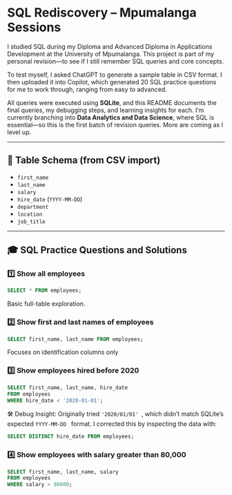 # SQL Rediscovery – Mpumalanga Sessions

I studied SQL during my Diploma and Advanced Diploma in Applications Development at the University of Mpumalanga. This project is part of my personal revision—to see if I still remember SQL queries and core concepts.

To test myself, I asked ChatGPT to generate a sample table in CSV format. I then uploaded it into Copilot, which generated 20 SQL practice questions for me to work through, ranging from easy to advanced.

All queries were executed using **SQLite**, and this README documents the final queries, my debugging steps, and learning insights for each. I’m currently branching into **Data Analytics and Data Science**, where SQL is essential—so this is the first batch of revision queries. More are coming as I level up.

---

## 📁 Table Schema (from CSV import)

- `first_name`
- `last_name`
- `salary`
- `hire_date` (`YYYY-MM-DD`)
- `department`
- `location`
- `job_title`

---

## 🎓 SQL Practice Questions and Solutions

### 1️⃣ Show all employees

```sql
SELECT * FROM employees;
```
Basic full-table exploration.

### 2️⃣ Show first and last names of employees
```sql
SELECT first_name, last_name FROM employees; 
```
Focuses on identification columns only

### 3️⃣ Show employees hired before 2020
```sql
SELECT first_name, last_name, hire_date
FROM employees
WHERE hire_date < '2020-01-01';
```
🛠 Debug Insight:
Originally tried  `'2020/01/01' `, which didn’t match SQLite’s expected  `YYYY-MM-DD ` format. I corrected this by inspecting the data with:
```sql
SELECT DISTINCT hire_date FROM employees;
```
### 4️⃣ Show employees with salary greater than 80,000
```sql
SELECT first_name, last_name, salary
FROM employees
WHERE salary > 80000;
```

